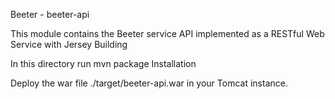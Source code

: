 Beeter - beeter-api

This module contains the Beeter service API implemented as a RESTful Web Service with Jersey
Building

In this directory run mvn package
Installation

Deploy the war file ./target/beeter-api.war in your Tomcat instance.